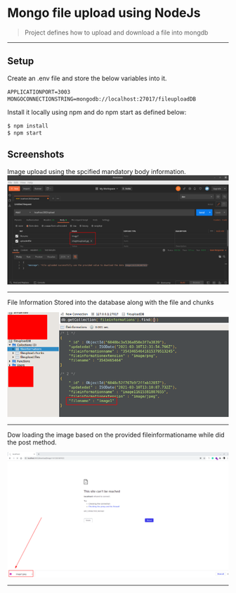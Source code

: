 
# Mongo file upload using NodeJs
> Project defines how to upload and download a file into mongdb 
<hr>


## Setup

Create an .env file and store the below variables into it.
``` 
APPLICATIONPORT=3003
MONGOCONNECTIONSTRING=mongodb://localhost:27017/fileuploadDB
```

Install it locally using npm and do npm start as defined below:

``` 
$ npm install
$ npm start
```
## Screenshots
Image upload using the spcified mandatory body information.
![Image upload](./screenshots/filetoupload.png)
<hr>
File Information Stored into the database along with the file and chunks

![Image Saved in DB](./screenshots/filesavedindb.png)
<hr>
Dow loading the image based on the provided fileinformationame while did the post method.

![Image Download](./screenshots/Downloadedfile.png)
<hr>
